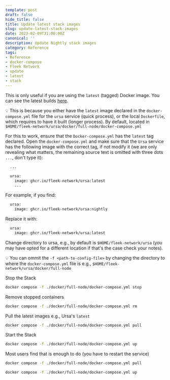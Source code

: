 ```yaml
---
template: post
draft: false
hide_title: false
title: Update latest stack images
slug: update-latest-stack-images
date: 2023-02-09T31:00:00Z
canonical: ''
description: Update Nightly stack images
category: Reference
tags:
- Reference
- docker-compose
- Fleek Network
- update
- latest
- stack
---
```


This is only useful if you are using the `latest` (tagged) Docker image. You can see the latest builds [here](https://github.com/fleek-network/ursa/pkgs/container/ursa).

💡 This is because you either have the `latest` image declared in the `docker-compose.yml` file for the `ursa` service (quick process), or the local `Dockerfile`, which requires to have it built (longer process). By default, located in `$HOME/fleek-network/ursa/docker/full-node/docker-compose.yml`

For this to work, ensure that the `Docker-compose.yml` has the `latest` tag declared. Open the `docker-compose.yml` and make sure that the `Ursa` service has the following image with the correct tag, if not modify it (we are only revealing what matters, the remaining source text is omitted with three dots `...`, don't type it):

```sh
  ...

  ursa:
    image: ghcr.io/fleek-network/ursa:latest
    ...
```

For example, if you find:

```sh
  ursa:
    image: ghcr.io/fleek-network/ursa:nightly
```

Replace it with:

```sh
  ursa:
    image: ghcr.io/fleek-network/ursa:latest
```

Change directory to ursa, e.g., by default is `$HOME/fleek-network/ursa` (you may have opted for a different location if that's the case check your notes).

💡 You can ommit the `-f <path-to-config-file>` by changing the directory to where the `docker-compose.yml` file is e.g., `$HOME/fleek-network/ursa/docker/full-node`

Stop the Stack

```sh
docker compose -f ./docker/full-node/docker-compose.yml stop
```

Remove stopped containers

```sh
docker compose -f ./docker/full-node/docker-compose.yml rm
```

Pull the latest images e.g., Ursa's `latest`

```sh
docker compose -f ./docker/full-node/docker-compose.yml pull
```

Start the Stack

```sh
docker compose -f ./docker/full-node/docker-compose.yml up
```

Most users find that is enough to do (you have to restart the service)

```sh
docker compose -f ./docker/full-node/docker-compose.yml pull
```

```sh
docker compose -f ./docker/full-node/docker-compose.yml up
```